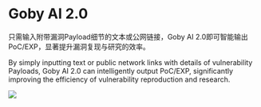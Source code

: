 # Goby AI 2.0
只需输入附带漏洞Payload细节的文本或公网链接，Goby AI 2.0即可智能输出PoC/EXP，显著提升漏洞复现与研究的效率。

By simply inputting text or public network links with details of vulnerability Payloads, Goby AI 2.0 can intelligently output PoC/EXP, significantly improving the efficiency of vulnerability reproduction and research.

**![](https://s3.bmp.ovh/imgs/2024/11/22/e20edd0c3d6f2c30.gif)**
